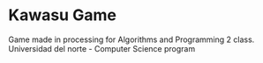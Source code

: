 # Kawasu Game
Game made in  processing for Algorithms and Programming 2 class.
Universidad del norte - Computer Science program

